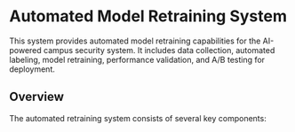 # Automated Model Retraining System

This system provides automated model retraining capabilities for the AI-powered campus security system. It includes data collection, automated labeling, model retraining, performance validation, and A/B testing for deployment.

## Overview

The automated retraining system consists of several key components:
